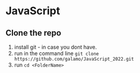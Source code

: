 # JavaScript

## Clone the repo
1. install git - in case you dont have.
2. run in the command line `git clone https://github.com/galamo/JavaScript_2022.git`
3. run `cd <FolderName>`